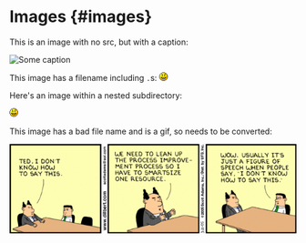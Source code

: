 # Images {#images}


This is an image with no src, but with a caption:

![Some caption]()

This image has a filename including `.`s: ![](images/bad.file.name.png)

Here's an image within a nested subdirectory:

![](images/nested/smile2.png)

This image has a bad file name and is a gif, so needs to be converted:

![](images/811.strip.gif)
